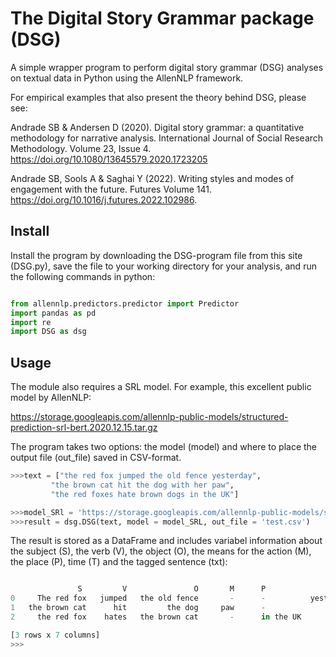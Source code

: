 # The Digital Story Grammar package (DSG)

A simple wrapper program to perform digital story grammar (DSG) analyses on textual data in Python using the AllenNLP framework. 

For empirical examples that also present the theory behind DSG, please see:

Andrade SB & Andersen D (2020). Digital story grammar: a quantitative methodology for narrative analysis. International Journal of Social Research Methodology. Volume 23, Issue 4. https://doi.org/10.1080/13645579.2020.1723205

Andrade SB, Sools A & Saghai Y (2022). Writing styles and modes of engagement with the future. Futures
Volume 141. https://doi.org/10.1016/j.futures.2022.102986.


## Install
Install the program by downloading the DSG-program file from this site (DSG.py), save the file to your working directory for your analysis, and run the following commands in python: <br/>

```python

from allennlp.predictors.predictor import Predictor
import pandas as pd
import re
import DSG as dsg

```

##  Usage
The module also requires a SRL model. For example, this excellent public model by AllenNLP:

https://storage.googleapis.com/allennlp-public-models/structured-prediction-srl-bert.2020.12.15.tar.gz

The program takes two options: the model (model) and where to place the output file (out_file) saved in CSV-format.

```python
>>>text = ["the red fox jumped the old fence yesterday",
         "the brown cat hit the dog with her paw",
         "the red foxes hate brown dogs in the UK"]

>>>model_SRl = 'https://storage.googleapis.com/allennlp-public-models/structured-prediction-srl-bert.2020.12.15.tar.gz'
>>>result = dsg.DSG(text, model = model_SRL, out_file = 'test.csv')
```

The result is stored as a DataFrame and includes variabel information about the subject (S), the verb (V), the object (O), the means for the action (M), the place (P), time (T) and the tagged sentence (txt):

```python

               S         V               O       M      P                 T            txt
0     The red fox   jumped   the old fence       -      -          yesterday      [ARG0: The red fox] [V: jumped] [ARG1: the old...  
1   the brown cat      hit         the dog     paw      -                  -      The red fox jumped the old fence . [ARG0: the
2     the red fox    hates   the brown cat       -      in the UK          -      The red fox jumped the old fence . the brown c...  

[3 rows x 7 columns]
>>> 
```



